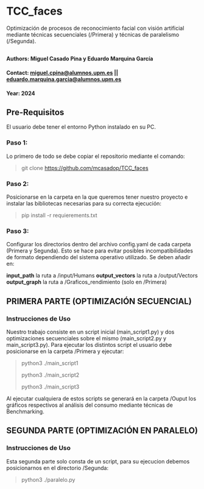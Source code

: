 # TCC_faces
Optimización de procesos de reconocimiento facial con visión artificial mediante técnicas secuenciales (/Primera) y técnicas de paralelismo (/Segunda).

## 
#### Authors: Miguel Casado Pina y Eduardo Marquina García
#### Contact: miguel.cpina@alumnos.upm.es || eduardo.marquina.garcia@alumnos.upm.es
#### Year: 2024

## Pre-Requisitos
El usuario debe tener el entorno Python instalado en su PC.

### Paso 1: 
Lo primero de todo se debe copiar el repositorio mediante el comando:  
> git clone https://github.com/mcasadop/TCC_faces

### Paso 2: 
Posicionarse en la carpeta en la que queremos tener nuestro proyecto e instalar las bibliotecas necesarias para su correcta ejecución: 
> pip install -r requierements.txt

### Paso 3: 
Configurar los directorios dentro del archivo config.yaml de cada carpeta (Primera y Segunda). Esto se hace para evitar posibles incompatibilidades de formato dependiendo del sistema operativo utilizado.
Se deben añadir en:

__input_path__ la ruta a /input/Humans
__output_vectors__ la ruta a /output/Vectors
__output_graph__ la ruta a /Graficos_rendimiento (solo en /Primera)

## PRIMERA PARTE (OPTIMIZACIÓN SECUENCIAL)
### Instrucciones de Uso
Nuestro trabajo consiste en un script inicial (main_script1.py) y dos optimizaciones secuenciales sobre el mismo (main_script2.py y main_script3.py).
Para ejecutar los distintos script el usuario debe posicionarse en la carpeta /Primera y ejecutar:
> python3 ./main_script1
> 
> python3 ./main_script2
> 
> python3 ./main_script3

Al ejecutar cualquiera de estos scripts se generará en la carpeta /Ouput los gráficos respectivos al análisis del consumo mediante técnicas de Benchmarking.

## SEGUNDA PARTE (OPTIMIZACIÓN EN PARALELO)
### Instrucciones de Uso
Esta segunda parte solo consta de un script, para su ejecucion debemos posicionarnos en el directorio /Segunda:
> python3 ./paralelo.py
